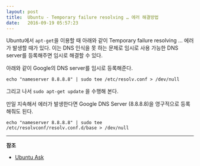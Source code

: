 ```yaml
---
layout: post
title:  Ubuntu - Temporary failure resolving … 에러 해결방법
date:   2016-09-19 05:57:23
---
```


Ubuntu에서 `apt-get`을 이용할 때 아래와 같이 Temporary failure resolving … 에러가 발생할 때가 있다. 이는 DNS 인식을 못 하는 문제로 임시로 사용 가능한 DNS server를 등록해주면 임시로 해결할 수 있다.

아래와 같이 Google의 DNS server를 임시로 등록해준다.

	echo "nameserver 8.8.8.8" | sudo tee /etc/resolv.conf > /dev/null

그리고 나서 `sudo apt-get update` 을 수행해 본다.

만일 지속해서 에러가 발생한다면 Google DNS Server (8.8.8.8)을 영구적으로 등록해줘도 된다.

	echo "nameserver 8.8.8.8" | sudo tee /etc/resolvconf/resolv.conf.d/base > /dev/null

---- 

**참조**

- [Ubuntu Ask][1]

[1]:	http://askubuntu.com/questions/91543/apt-get-update-fails-to-fetch-files-temporary-failure-resolving-error